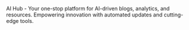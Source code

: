 AI Hub - Your one-stop platform for AI-driven blogs, analytics, and resources. Empowering innovation with automated updates and cutting-edge tools.
